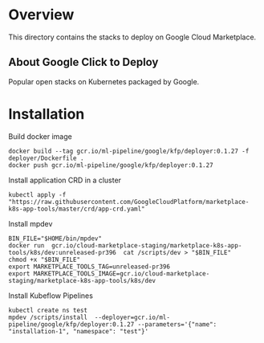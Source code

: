# Overview

This directory contains the stacks to deploy on Google Cloud Marketplace.

## About Google Click to Deploy

Popular open stacks on Kubernetes packaged by Google.

# Installation

Build docker image
```
docker build --tag gcr.io/ml-pipeline/google/kfp/deployer:0.1.27 -f deployer/Dockerfile .
docker push gcr.io/ml-pipeline/google/kfp/deployer:0.1.27
```

Install application CRD in a cluster
```
kubectl apply -f "https://raw.githubusercontent.com/GoogleCloudPlatform/marketplace-k8s-app-tools/master/crd/app-crd.yaml"
```

Install mpdev
```
BIN_FILE="$HOME/bin/mpdev"
docker run  gcr.io/cloud-marketplace-staging/marketplace-k8s-app-tools/k8s/dev:unreleased-pr396  cat /scripts/dev > "$BIN_FILE"
chmod +x "$BIN_FILE"
export MARKETPLACE_TOOLS_TAG=unreleased-pr396
export MARKETPLACE_TOOLS_IMAGE=gcr.io/cloud-marketplace-staging/marketplace-k8s-app-tools/k8s/dev
```


Install Kubeflow Pipelines
```
kubectl create ns test
mpdev /scripts/install  --deployer=gcr.io/ml-pipeline/google/kfp/deployer:0.1.27 --parameters='{"name": "installation-1", "namespace": "test"}'
```